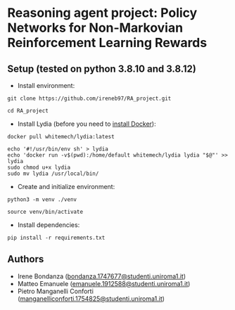 # Reasoning agent project: Policy Networks for Non-Markovian Reinforcement Learning Rewards

## Setup (tested on python 3.8.10 and 3.8.12)

* Install environment:

`git clone https://github.com/ireneb97/RA_project.git`

`cd RA_project`

* Install Lydia (before you need to [install Docker](https://www.docker.com/get-started)):

`docker pull whitemech/lydia:latest`

```
echo '#!/usr/bin/env sh' > lydia
echo 'docker run -v$(pwd):/home/default whitemech/lydia lydia "$@"' >> lydia
sudo chmod u+x lydia
sudo mv lydia /usr/local/bin/
```

* Create and initialize environment:

`python3 -m venv ./venv`

`source venv/bin/activate`

* Install dependencies:

`pip install -r requirements.txt`

## Authors

- Irene Bondanza (bondanza.1747677@studenti.uniroma1.it)
- Matteo Emanuele (emanuele.1912588@studenti.uniroma1.it)
- Pietro Manganelli Conforti (manganelliconforti.1754825@studenti.uniroma1.it)
